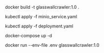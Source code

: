 docker build -t glasswallcrawler:1.0 .

kubectl apply -f minio_service.yaml

kubectl apply -f deployment.yaml

docker-compose up -d

docker run --env-file .env glasswallcrawler:1.0
